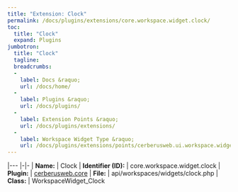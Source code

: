 ```yaml
---
title: "Extension: Clock"
permalink: /docs/plugins/extensions/core.workspace.widget.clock/
toc:
  title: "Clock"
  expand: Plugins
jumbotron:
  title: "Clock"
  tagline: 
  breadcrumbs:
  -
    label: Docs &raquo;
    url: /docs/home/
  -
    label: Plugins &raquo;
    url: /docs/plugins/
  -
    label: Extension Points &raquo;
    url: /docs/plugins/extensions/
  -
    label: Workspace Widget Type &raquo;
    url: /docs/plugins/extensions/points/cerberusweb.ui.workspace.widget
---
```


|---
|-|-
| **Name:** | Clock
| **Identifier (ID):** | core.workspace.widget.clock
| **Plugin:** | [cerberusweb.core](/docs/plugins/cerberusweb.core/)
| **File:** | api/workspaces/widgets/clock.php
| **Class:** | WorkspaceWidget_Clock

